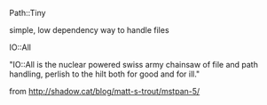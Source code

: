 
Path::Tiny 

simple, low dependency way to handle files

IO::All

"IO::All is the nuclear powered swiss army chainsaw of file and path handling, perlish to the hilt both for good and for ill."

from http://shadow.cat/blog/matt-s-trout/mstpan-5/
